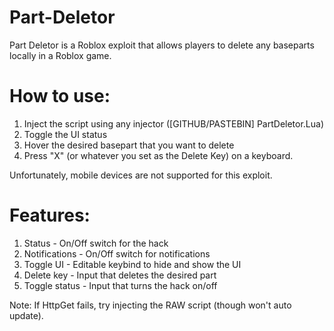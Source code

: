 # Part-Deletor
Part Deletor is a Roblox exploit that allows players to delete any baseparts locally in a Roblox game.

# How to use:
1) Inject the script using any injector ([GITHUB/PASTEBIN] PartDeletor.Lua)
2) Toggle the UI status
3) Hover the desired basepart that you want to delete
4) Press "X" (or whatever you set as the Delete Key) on a keyboard.

Unfortunately, mobile devices are not supported for this exploit.

# Features:
1) Status - On/Off switch for the hack
2) Notifications - On/Off switch for notifications
3) Toggle UI - Editable keybind to hide and show the UI
4) Delete key - Input that deletes the desired part
5) Toggle status - Input that turns the hack on/off

Note: If HttpGet fails, try injecting the RAW script (though won't auto update).
